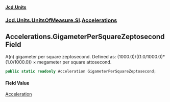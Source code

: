 #### [Jcd.Units](index.md 'index')
### [Jcd.Units.UnitsOfMeasure.SI](Jcd.Units.UnitsOfMeasure.SI.md 'Jcd.Units.UnitsOfMeasure.SI').[Accelerations](Accelerations.md 'Jcd.Units.UnitsOfMeasure.SI.Accelerations')

## Accelerations.GigameterPerSquareZeptosecond Field

A(n) gigameter per square zeptosecond. Defined as: (1000.0)/((1.0/1000.0)*(1.0/1000.0)) × megameter per square attosecond.

```csharp
public static readonly Acceleration GigameterPerSquareZeptosecond;
```

#### Field Value
[Acceleration](Acceleration.md 'Jcd.Units.UnitTypes.Acceleration')